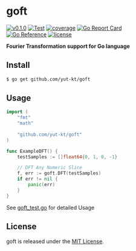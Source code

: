# goft

[![v0.1.0](https://img.shields.io/github/v/release/yut-kt/goft?logoColor=ff69b4&style=social)]()
[![Test](https://github.com/yut-kt/goft/actions/workflows/default_branch_test.yaml/badge.svg)](https://github.com/yut-kt/goft/actions/workflows/default_branch_test.yaml)
[![coverage](https://img.shields.io/badge/coverage-75.2%25-green)](https://raw.githubusercontent.com/yut-kt/goft/main/coverage/v0.1.0)
[![Go Report Card](https://goreportcard.com/badge/github.com/yut-kt/goft)](https://goreportcard.com/report/github.com/yut-kt/goft)  
[![Go Reference](https://pkg.go.dev/badge/github.com/yut-kt/goft.svg)](https://pkg.go.dev/github.com/yut-kt/goft)
[![license](http://img.shields.io/badge/license-MIT-red.svg?style=flat)](https://raw.githubusercontent.com/yut-kt/goft/main/LICENSE)


**Fourier Transformation support for Go language**

## Install
```bash
$ go get github.com/yut-kt/goft
```

## Usage
```go
import (
    "fmt"
    "math"
	
    "github.com/yut-kt/goft"
)

func ExampleDFT() {
    testSamples := []float64{0, 1, 0, -1}

    // DFT Any Numeric Slice
    f, err := goft.DFT(testSamples)
    if err != nil {
        panic(err)
    }
}
```

See [goft_test.go](https://github.com/yut-kt/goft/blob/main/goft_test.go) for detailed Usage

## License
goft is released under the [MIT License](https://raw.githubusercontent.com/yut-kt/goft/main/LICENSE).
